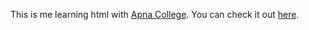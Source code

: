 This is me learning html with [Apna College](https://www.youtube.com/@ApnaCollegeOfficial).
You can check it out [here](https://www.youtube.com/watch?v=HcOc7P5BMi4&list=PLfqMhTWNBTe0PY9xunOzsP5kmYIz2Hu7i&index=1).

